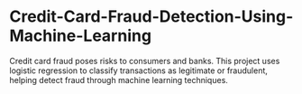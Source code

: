 # Credit-Card-Fraud-Detection-Using-Machine-Learning
Credit card fraud poses risks to consumers and banks. This project uses logistic regression to classify transactions as legitimate or fraudulent, helping detect fraud through machine learning techniques.
